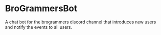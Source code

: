 # BroGrammersBot
A chat bot for the brogrammers discord channel that introduces new users and notify the events to all users.
